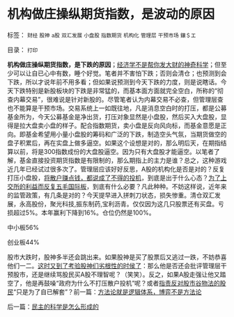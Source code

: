 # 机构做庄操纵期货指数，是波动的原因

标签： `财经` `股神` `a股` `双汇发展` `小盘股` `指数期货` `机构化` `管理层` `干预市场` `鑲＄エ` 

目录： `打印`

**机构做庄操纵期货指数，是下跌的原因**；[经济学不是帮你发大财的神奇科学](../../../2011/6/30/学点经济学不能帮你发大财.md)；但至少可以让自已心中有数，睡个好觉。笔者并不害怕下跌；否则会清仓；也预测到会下跌，所以才说年前不用多看；但如果说预测到今天下跌的力度，则是说瞎话。今天下跌特别是新股板块的下跌是非常猛的，而基本面方面就完全空白，所称的“彻查内幕交易”，很难说是针对新股的。尽管笔者认为内幕交易不必查，但管理层查也不能算是干预市场。交易系统上一如既往地，凡是消息空白时的打压，都是公募基金所为，今天公募基金是净出货，打压对象显然是小盘股，然后买入大盘股，显得是拉大盘卖小盘的样子。配合指数期货，卖小盘是反向风向标，而基金意愿是正向。即基金希望用小量小盘股的筹码和广泛的下跌，制造空头气氛，当期货做空的盘子积累后，再在实盘上做多逼空。如果这个设想是对的，那么明后天，在期指结算以前，将是300指数成份的大盘股逼空。因为只有大盘股才能逼空。以笔者了解，基金直接投资期货指数是有限制的，那么期指上的主力是谁？总之，这种游戏近几年已经试过很多次了。管理层应该好好反思，A股的机构化是否是对的？反复打压小盘股，[将散户赚点钱，都说成了不得的投机](../../../2007/8/30/散户赚钱就是投机吗？.md)，到底是出于什么心态？[为了上交所的利益而反复五毛国际板](../../../2011/12/16/废除股市“谷物法”，A股将有一波大牛市.md)，到底有什么必要？凡此种种。不妨这样说，近年来的监管政策，有几条是对的？今天提早进入拼刺刀状态，损失惨重。清仓双汇发展，永高股份，聚光科技,振东制药,宝利沥青。仅仅因为这几只股票还有买盘。亏损超过5%。本年赢利下降到16%。仓位仍然是100%。

中小板56%

创业板44%



股市大跌时，股神多半还会跳出来。如果股神是买了股票后又逃过一跌，不妨恭喜他们一二。[这时又到了考验股神们劣根性的时侯了](../../../2011/4/13/五毛股神的劣根性.md)：那么他是否还会批评管理层干预股市，还是继续骂股民买A股不理智呢？（笑笑）。反之，如果A股走强让他又踏空了，他是再鼓噪“政府为什么不打压散户投机”呢？或者[指责反对股市谷物法的股民](../../../2011/12/19/废除谷物法不是干预市场，谩骂市场将制造新的熊市.md)“只是为了自已解套”？前一篇：[方法论就是逻辑体系，博弈不是方法论](../../../2011/12/27/方法论就是逻辑体系，博弈不是方法论.md)

后一篇：[民主的科学是怎么形成的](../../../2011/12/28/民主的科学是怎么形成的.md)